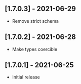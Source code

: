 ## [1.7.0.3] - 2021-06-29

- Remove strict schema

## [1.7.0.2] - 2021-06-28

- Make types coercible

## [1.7.0.1] - 2021-06-25

- Initial release

